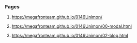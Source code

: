 ### Pages
1. <https://megafronteam.github.io/0146Unimon/>
2. <https://megafronteam.github.io/0146Unimon/00-modal.html>

1. <https://megafronteam.github.io/0146Unimon/02-blog.html>